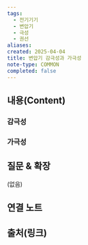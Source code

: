 ```yaml
---
tags:
  - 전기기기
  - 변압기
  - 극성
  - 권선
aliases: 
created: 2025-04-04
title: 변압기 감극성과 가극성
note-type: COMMON
completed: false
---
```


## 내용(Content)

### 감극성



### 가극성

## 질문 & 확장

(없음)

## 연결 노트

## 출처(링크)

